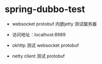 # spring-dubbo-test

 * websocket protobuf 内嵌jetty 测试服务器
 * 访问地址：localhost:8989

 * okhttp 测试 websocket protobuf

 * netty client 测试 protobuf

